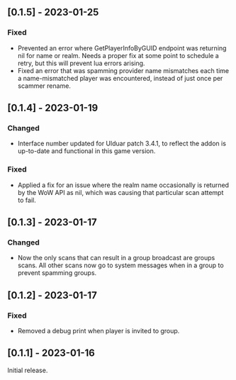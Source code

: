 ## [0.1.5] - 2023-01-25

### Fixed
- Prevented an error where GetPlayerInfoByGUID endpoint was returning nil for name or realm. Needs a proper fix at some point to schedule a retry, but this will prevent lua errors arising.
- Fixed an error that was spamming provider name mismatches each time a name-mismatched player was encountered, instead of just once per scammer rename.

## [0.1.4] - 2023-01-19

### Changed
- Interface number updated for Ulduar patch 3.4.1, to reflect the addon is up-to-date and functional in this game version.

### Fixed
- Applied a fix for an issue where the realm name occasionally is returned by the WoW API as nil, which was causing that particular scan attempt to fail.

## [0.1.3] - 2023-01-17

### Changed
- Now the only scans that can result in a group broadcast are groups scans. All other scans now go to system messages when in a group to prevent spamming groups.

## [0.1.2] - 2023-01-17

### Fixed
- Removed a debug print when player is invited to group.

## [0.1.1] - 2023-01-16

Initial release.
